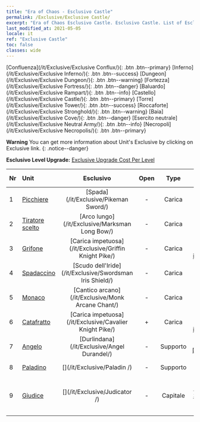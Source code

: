 ```yaml
---
title: "Era of Chaos - Esclusivo Castle"
permalink: /Exclusive/Exclusive Castle/
excerpt: "Era of Chaos Esclusivo Castle. Esclusivo Castle. List of Esclusivo Castle in Era of Chaos"
last_modified_at: 2021-05-05
locale: it
ref: "Exclusive Castle"
toc: false
classes: wide
---
```

 [Confluenza](/it/Exclusive/Exclusive Conflux/){: .btn .btn--primary} [Inferno](/it/Exclusive/Exclusive Inferno/){: .btn .btn--success} [Dungeon](/it/Exclusive/Exclusive Dungeon/){: .btn .btn--warning} [Fortezza](/it/Exclusive/Exclusive Fortress/){: .btn .btn--danger} [Baluardo](/it/Exclusive/Exclusive Rampart/){: .btn .btn--info} [Castello](/it/Exclusive/Exclusive Castle/){: .btn .btn--primary} [Torre](/it/Exclusive/Exclusive Tower/){: .btn .btn--success} [Roccaforte](/it/Exclusive/Exclusive Stronghold/){: .btn .btn--warning} [Baia](/it/Exclusive/Exclusive Cove/){: .btn .btn--danger} [Esercito neutrale](/it/Exclusive/Exclusive Neutral Army/){: .btn .btn--info} [Necropoli](/it/Exclusive/Exclusive Necropolis/){: .btn .btn--primary} 

**Warning** You can get more information about Unit's Exclusive by clicking on Exclusive link. 
{: .notice--danger}

 **Esclusivo Level Upgrade:** [Exclusive Upgrade Cost Per Level](/Exclusive/ExclusiveUpgradeCostPerLevel/)

  | Nr |         Unit        | Esclusivo | Open  |    Type   |  Item to Rank UP      |  Skin   |
  |:---|:--------------------|:-------------:|:-----:|:---------:|:---------------------:|:-------:|
  | 1  | [Picchiere](/it/units/Pikeman/) | [Spada](/it/Exclusive/Pikeman Sword/) | - | Carica | [Token della Spada](/ItemsIT/con_912/) | - |
  | 2  | [Tiratore scelto](/it/units/Marksman/) | [Arco lungo](/it/Exclusive/Marksman Long Bow/) | - | Carica | [Token Arco lungo](/ItemsIT/con_914/) | - |
  | 3  | [Grifone](/it/units/Griffin/) | [Carica impetuosa](/it/Exclusive/Griffin Knight Pike/) | - | Carica | [Token Carica impetuosa](/ItemsIT/con_916/) | - |
  | 4  | [Spadaccino](/it/units/Swordsman/) | [Scudo dell'Iride](/it/Exclusive/Swordsman Iris Shield/) | - | Carica | [Token Scudo dell'Iride](/ItemsIT/con_913/) | - |
  | 5  | [Monaco](/it/units/Monk/) | [Cantico arcano](/it/Exclusive/Monk Arcane Chant/) | - | Carica | [Token Cantico arcano](/ItemsIT/con_915/) | - |
  | 6  | [Catafratto](/it/units/Cavalier/) | [Carica impetuosa](/it/Exclusive/Cavalier Knight Pike/) | + | Carica | [Token Carica impetuosa](/ItemsIT/con_916/) | - |
  | 7  | [Angelo](/it/units/Angel/) | [Durlindana](/it/Exclusive/Angel Durandel/) | - | Supporto | [Token Durlindana](/ItemsIT/con_973/) | [Skin speciale Durlindana](/ItemsIT/con_641/) |
  | 8  | [Paladino](/it/units/Paladin/) | [](/it/Exclusive/Paladin /) | - | Supporto | [Token Impavida](/ItemsIT/con_974/) | [Skin speciale Impavida](/ItemsIT/con_642/) |
  | 9  | [Giudice](/it/units/Judicator/) | [](/it/Exclusive/Judicator /) | - | Capitale | [Anima di stendardo Splendore del Santuario](/ItemsIT/con_975/) | [Tool_210909](/ItemsIT/con_643/) |

